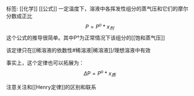标签: [[化学]] [[公式]]
一定温度下，溶液中各挥发性组分的蒸气压和它们的摩尔分数成正比
$$P=P^{o}*x_{剂}$$
这个公式的推导很简单。其中P°为正常情况下该组分的[[饱和蒸气压]]

该定律只在[[稀溶液的依数性#稀溶液|稀溶液]]/理想溶液中有效

事实上，这个定律也可以拓展为：$$\Delta P=P^{o}*x_{质}$$

注意关注和[[Henry定律]]的区别和联系